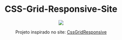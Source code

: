 
<div align="center">
  <div>
    <h1>  CSS-Grid-Responsive-Site </h1>
    <img src="src/assets/to-readme/css-grid-responsive.gif"
  </div>
  <p>Projeto inspirado no site: <a href="jolly-kalam-23776e.netlify.app/cssgridresponsive"> CssGridResponsive</a></p>
</div>

